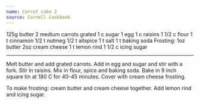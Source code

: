 ```yaml
---
name: Carrot cake 2
source: Cornell Cookbook
---
```


125g butter
2 medium carrots grated
1 c sugar
1 egg
1 c raisins
1 1/2 c flour
1 t cinnamon
1/2 t nutmeg
1/2 t allspice
1 t salt
1 t baking soda
Frosting:
1oz butter
2oz cream cheese
1 t lemon rind
1 1/2 c icing sugar

---

Melt butter and add grated carrots.  Add in egg and sugar and stir with a fork.  Stir in raisins.  Mix in flour, spice and baking soda. Bake in 9 inch square tin at 180 C for 40-45 minutes.  Cover with cream cheese frosting.

To make frosting:  cream butter and cream cheese together.  Add lemon rind and icing sugar.


